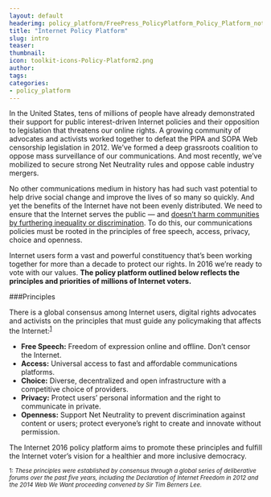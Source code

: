 ```yaml
---
layout: default
headerimg: policy_platform/FreePress_PolicyPlatform_Policy_Platform_notext.png
title: "Internet Policy Platform"
slug: intro
teaser:
thumbnail:
icon: toolkit-icons-Policy-Platform2.png
author:
tags:
categories:
- policy_platform
---
```

In the United States, tens of millions of people have already demonstrated their support for public interest-driven Internet policies and their opposition to legislation that threatens our online rights. A growing community of advocates and activists worked together to defeat the PIPA and SOPA Web censorship legislation in 2012. We’ve formed a deep grassroots coalition to oppose mass surveillance of our communications. And most recently, we’ve mobilized to secure strong Net Neutrality rules and oppose cable industry mergers. 

No other communications medium in history has had such vast potential to help drive social change and improve the lives of so many so quickly. And yet the benefits of the Internet have not been evenly distributed. We need to ensure that the Internet serves the public — and [doesn’t harm communities by furthering inequality or discrimination](http://centerformediajustice.org/digital-culture-shift-from-scale-to-power/). To do this, our communications policies must be rooted in the principles of free speech, access, privacy, choice and openness.  

Internet users form a vast and powerful constituency that’s been working together for more than a decade to protect our rights. In 2016 we’re ready to vote with our values. **The policy platform outlined below reflects the principles and priorities of millions of Internet voters.**

###Principles

There is a global consensus among Internet users, digital rights advocates and activists on the principles that must guide any policymaking that affects the Internet:<sup><a href="#1">1<sup></a>

 * **Free Speech:** Freedom of expression online and offline. Don’t censor the Internet.
 * **Access:** Universal access to fast and affordable communications platforms.
 * **Choice:** Diverse, decentralized and open infrastructure with a competitive choice of providers.
 * **Privacy:** Protect users’ personal information and the right to communicate in private.
 * **Openness:** Support Net Neutrality to prevent discrimination against content or users; protect everyone’s right to create and innovate without permission.

The Internet 2016 policy platform aims to promote these principles and fulfill the Internet voter’s vision for a healthier and more inclusive democracy.

<sub><a name=1>1</a>: *These principles were established by consensus through a global series of deliberative forums over the past five years, including the Declaration of Internet Freedom in 2012 and the 2014 Web We Want proceeding convened by Sir Tim Berners Lee.*</sub>
